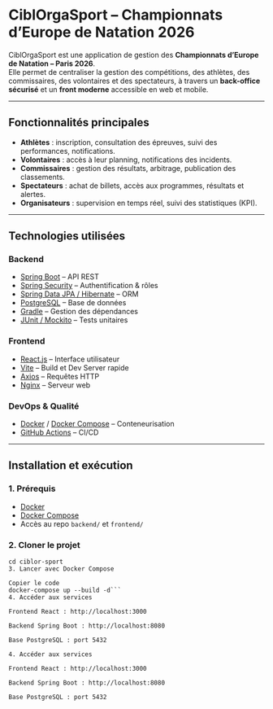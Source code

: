 #  CiblOrgaSport – Championnats d’Europe de Natation 2026

CiblOrgaSport est une application de gestion des **Championnats d’Europe de Natation – Paris 2026**.  
Elle permet de centraliser la gestion des compétitions, des athlètes, des commissaires, des volontaires et des spectateurs, à travers un **back-office sécurisé** et un **front moderne** accessible en web et mobile.

---

##  Fonctionnalités principales

- **Athlètes** : inscription, consultation des épreuves, suivi des performances, notifications.
- **Volontaires** : accès à leur planning, notifications des incidents.
- **Commissaires** : gestion des résultats, arbitrage, publication des classements.
- **Spectateurs** : achat de billets, accès aux programmes, résultats et alertes.
- **Organisateurs** : supervision en temps réel, suivi des statistiques (KPI).

---

##  Technologies utilisées

### Backend
- [Spring Boot](https://spring.io/projects/spring-boot) – API REST
- [Spring Security](https://spring.io/projects/spring-security) – Authentification & rôles
- [Spring Data JPA / Hibernate](https://spring.io/projects/spring-data-jpa) – ORM
- [PostgreSQL](https://www.postgresql.org/) – Base de données
- [Gradle](https://gradle.org/) – Gestion des dépendances
- [JUnit / Mockito](https://junit.org/) – Tests unitaires

### Frontend
- [React.js](https://react.dev/) – Interface utilisateur
- [Vite](https://vitejs.dev/) – Build et Dev Server rapide
- [Axios](https://axios-http.com/) – Requêtes HTTP
- [Nginx](https://www.nginx.com/) – Serveur web

### DevOps & Qualité
- [Docker](https://www.docker.com/) / [Docker Compose](https://docs.docker.com/compose/) – Conteneurisation
- [GitHub Actions](https://github.com/features/actions) – CI/CD

---

## Installation et exécution

### 1. Prérequis
- [Docker](https://docs.docker.com/get-docker/) 
- [Docker Compose](https://docs.docker.com/compose/install/) 
- Accès au repo `backend/` et `frontend/`

### 2. Cloner le projet
```git clone https://github.com/votre-org/ciblor-sport.git
cd ciblor-sport
3. Lancer avec Docker Compose

Copier le code
docker-compose up --build -d```
4. Accéder aux services

Frontend React : http://localhost:3000

Backend Spring Boot : http://localhost:8080

Base PostgreSQL : port 5432

4. Accéder aux services

Frontend React : http://localhost:3000

Backend Spring Boot : http://localhost:8080

Base PostgreSQL : port 5432